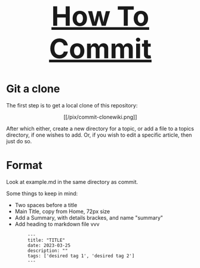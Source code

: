 <h1 align="center" style="font-size:72px">
        <a href="https://prex-aliya.github.io/index.html">How To Commit</a>
</h1>

# Git a clone

The first step is to get a local clone of this repository:

<center>
[[/pix/commit-clonewiki.png]]
</center>

After which either, create a new directory for a topic, or add a file to a
topics directory, if one wishes to add. Or, if you wish to edit a specific
article, then just do so.


# Format

Look at example.md in the same directory as commit.

Some things to keep in mind:
- Two spaces before a title
- Main Title, copy from Home, 72px size
- Add a Summary, with details brackes, and name "summary"
- Add heading to markdown file vvv

```
        ---
        title: "TITLE"
        date: 2023-03-25
        description: ""
        tags: ['desired tag 1', 'desired tag 2']
        ---
```
